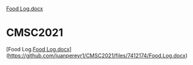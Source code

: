 [Food Log.docx](https://github.com/juanpereyr1/CMSC2021/files/7412196/Food.Log.docx)
# CMSC2021
[Food Log.[Food Log.docx](https://github.com/juanpereyr1/CMSC2021/files/7412219/Food.Log.docx)](https://github.com/juanpereyr1/CMSC2021/files/7412174/Food.Log.docx)
